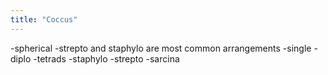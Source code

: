 ```yaml
---
title: "Coccus"
---
```

-spherical
-strepto and staphylo are most common arrangements
-single
-diplo
-tetrads
-staphylo
-strepto
-sarcina

